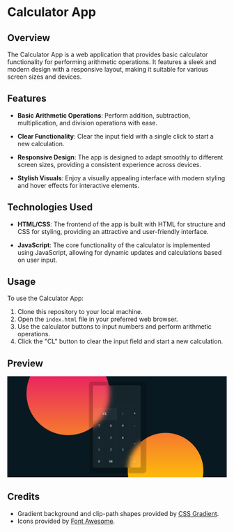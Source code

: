 # Calculator App

## Overview

The Calculator App is a web application that provides basic calculator functionality for performing arithmetic operations. It features a sleek and modern design with a responsive layout, making it suitable for various screen sizes and devices.

## Features

- **Basic Arithmetic Operations**: Perform addition, subtraction, multiplication, and division operations with ease.
  
- **Clear Functionality**: Clear the input field with a single click to start a new calculation.
  
- **Responsive Design**: The app is designed to adapt smoothly to different screen sizes, providing a consistent experience across devices.
  
- **Stylish Visuals**: Enjoy a visually appealing interface with modern styling and hover effects for interactive elements.

## Technologies Used

- **HTML/CSS**: The frontend of the app is built with HTML for structure and CSS for styling, providing an attractive and user-friendly interface.

- **JavaScript**: The core functionality of the calculator is implemented using JavaScript, allowing for dynamic updates and calculations based on user input.

## Usage

To use the Calculator App:

1. Clone this repository to your local machine.
2. Open the `index.html` file in your preferred web browser.
3. Use the calculator buttons to input numbers and perform arithmetic operations.
4. Click the "CL" button to clear the input field and start a new calculation.

## Preview

![Calculator App Preview](Cal.png)

## Credits

- Gradient background and clip-path shapes provided by [CSS Gradient](https://cssgradient.io/).
- Icons provided by [Font Awesome](https://fontawesome.com/).
